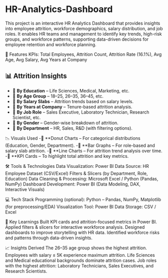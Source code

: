 # HR-Analytics-Dashboard
This project is an interactive HR Analytics Dashboard that provides insights into employee attrition, workforce demographics, salary distribution, and job roles. It enables HR teams and management to identify key trends, high-risk groups, and workforce patterns, supporting data-driven decisions for employee retention and workforce planning.



🚀 Features
KPIs: Total Employees, Attrition Count, Attrition Rate (16.1%), Avg Age, Avg Salary, Avg Years at Company
## 📊 Attrition Insights
- 📌 **By Education** – Life Sciences, Medical, Marketing, etc.  
- 📌 **By Age Group** – 18–25, 26–35, 36–45, etc.  
- 📌 **By Salary Slabs** – Attrition trends based on salary levels.  
- 📌 **By Years at Company** – Tenure-based attrition analysis.  
- 📌 **By Job Role** – Sales Executive, Laboratory Technician, Research Scientist, etc.  
- 📌 **By Gender** – Gender-wise breakdown of attrition.  
- 📌 **By Department** – HR, Sales, R&D (with filtering options).  

📉 Visuals Used
-📌 **Donut Charts – For categorical distributions (Education, Gender, Department).
-📌 **Bar Graphs – For role-based and salary slab attrition.
-📌 **Line Charts – For attrition trend analysis over time.
-📌 **KPI Cards – To highlight total attrition and key metrics.

🛠️ Tools & Technologies
Data Visualization: Power BI
Data Source: HR Employee Dataset (CSV/Excel)
Filters & Slicers (by Department, Role, Education)
Data Cleaning & Processing: Microsoft Excel / Python (Pandas, NumPy)
Dashboard Development: Power BI (Data Modeling, DAX, Interactive Visuals)

💻 Tech Stack
Programming (optional): Python – Pandas, NumPy, Matplotlib (for preprocessing/EDA)
Visualization Tool: Power BI
Data Storage: CSV / Excel

🔑 Key Learnings
Built KPI cards and attrition-focused metrics in Power BI.
Applied filters & slicers for interactive workforce analysis.
Designed dashboards to improve storytelling with HR data.
Identified workforce risks and patterns through data-driven insights.

📈 Insights Derived
The 26–35 age group shows the highest attrition.
Employees with salary ≤ 5K experience maximum attrition.
Life Sciences and Medical educational backgrounds dominate attrition cases.
Job roles with the highest attrition: Laboratory Technicians, Sales Executives, and Research Scientists.
